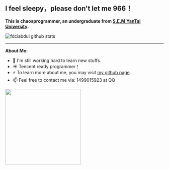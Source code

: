 ## I feel sleepy，please don't let me 966！

**This is chaosprogrammer, an undergraduate from [S.E.M.YanTai University](https://econ.ytu.edu.cn/).**

![fdciabdul github stats](https://github-readme-stats.vercel.app/api?username=chaosprogrammer&show_icons=true&title_color=3ddbcf&icon_color=90da21&text_color=255085&bg_color=fff)



----



**About Me:**

- 👯  I'm still working hard to learn new stuffs.
- ☀ Tencent ready programmer！
- ⚡ To learn more about me, you may visit [my github page](https://github.com/chaosprogrammer).
- 📫 Feel free to contact me via: 1499015923 at QQ



<img src="https://imgchr.com/i/wMr3sx/timg.jpg" height=240>
